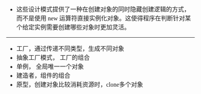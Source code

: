 <font face="SimSun" size=3>

- 这些设计模式提供了一种在创建对象的同时隐藏创建逻辑的方式，而不是使用 new 运算符直接实例化对象。这使得程序在判断针对某个给定实例需要创建哪些对象时更加灵活。

---

- 工厂，通过传递不同类型，生成不同对象
- 抽象工厂模式， 工厂的组合
- 单例， 全局唯一一个对象
- 建造者，组件的组合
- 原型，创建对象比较消耗资源时，clone多个对象

</font>